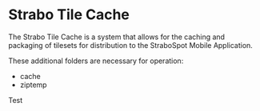 # Strabo Tile Cache
The Strabo Tile Cache is a system that allows for the caching and packaging of tilesets for distribution to the StraboSpot Mobile Application.

These additional folders are necessary for operation:
- cache
- ziptemp

Test


